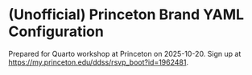 # (Unofficial) Princeton Brand YAML Configuration

Prepared for Quarto workshop at Princeton on 2025-10-20.
Sign up at <https://my.princeton.edu/ddss/rsvp_boot?id=1962481>.

